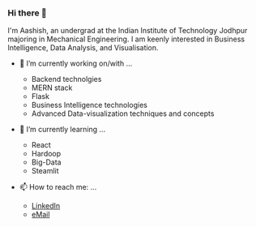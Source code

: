 ### Hi there 👋
I'm Aashish, an undergrad at the Indian Institute of Technology Jodhpur majoring in Mechanical Engineering. I am keenly interested in Business Intelligence, Data Analysis, and Visualisation.
<!--
**Aashish2502/Aashish2502** is a ✨ _special_ ✨ repository because its `README.md` (this file) appears on your GitHub profile.

Here are some ideas to get you started:



- 👯 I’m looking to collaborate on ...
- 🤔 I’m looking for help with ...
- 💬 Ask me about ...


- ⚡ Fun fact: ...
-->

- 🔭 I’m currently working on/with ...
    - Backend technolgies
    - MERN stack
    - Flask
    - Business Intelligence technologies
    - Advanced Data-visualization techniques and concepts
      
- 🌱 I’m currently learning ...
    - React
    - Hardoop
    - Big-Data
    - Steamlit

- 📫 How to reach me: ...
  - [LinkedIn](https://www.linkedin.com/in/aashish-waghmare-1b4810202/)
  - [eMail](waghmare.2502@gmail.com)
